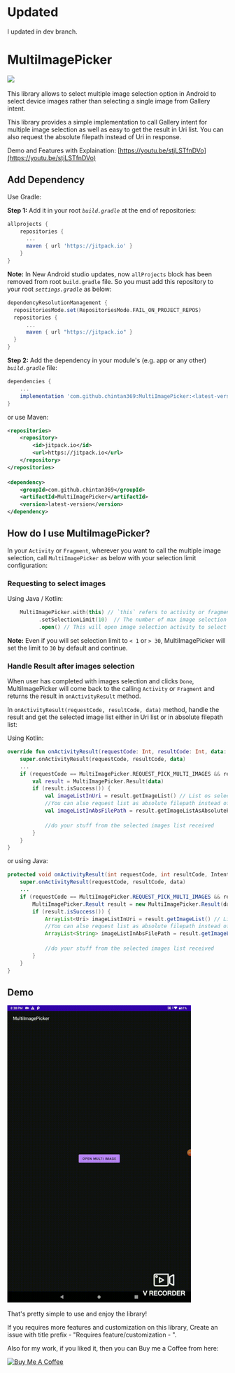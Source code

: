 # Updated
I updated in dev branch.

# MultiImagePicker
[![](https://jitpack.io/v/chintan369/MultiImagePicker.svg)](https://jitpack.io/#chintan369/MultiImagePicker)

This library allows to select multiple image selection option in Android to select device images rather than selecting a single image from Gallery intent.

This library provides a simple implementation to call Gallery intent for multiple image selection as well as easy to get the result in Uri list. You can also request the absolute filepath instead of Uri in response.

Demo and Features with Explaination: [https://youtu.be/stjLSTfnDVo](https://youtu.be/stjLSTfnDVo)

## Add Dependency
Use Gradle:

**Step 1:** Add it in your root _`build.gradle`_ at the end of repositories:
```gradle
allprojects {
    repositories {
      ...
      maven { url 'https://jitpack.io' }
    }
}
```

**Note:** In New Android studio updates, now `allProjects` block has been removed from root `build.gradle` file. So you must add this repository to your root _`settings.gradle`_ as below:
```gradle
dependencyResolutionManagement {
  repositoriesMode.set(RepositoriesMode.FAIL_ON_PROJECT_REPOS)
  repositories {
      ...
      maven { url "https://jitpack.io" }
  }
}
```

**Step 2:** Add the dependency in your module's (e.g. app or any other) _`build.gradle`_ file:
```gradle
dependencies {
    ...
    implementation 'com.github.chintan369:MultiImagePicker:<latest-version>'
}
```

or use Maven:
```xml
<repositories>
    <repository>
        <id>jitpack.io</id>
        <url>https://jitpack.io</url>
    </repository>
</repositories>

<dependency>
    <groupId>com.github.chintan369</groupId>
    <artifactId>MultiImagePicker</artifactId>
    <version>latest-version</version>
</dependency>
```

## How do I use MultiImagePicker?
In your `Activity` or `Fragment`, wherever you want to call the multiple image selection, call `MultiImagePicker` as below with your selection limit configuration:

### Requesting to select images
Using Java / Kotlin:
```kotlin
    MultiImagePicker.with(this) // `this` refers to activity or fragment
          .setSelectionLimit(10)  // The number of max image selection you want from user at a time, MAX is 30
          .open() // This will open image selection activity to select images
```

**Note:** Even if you will set selection limit to  `< 1` or `> 30`, MultiImagePicker will set the limit to `30` by default and continue.

### Handle Result after images selection
When user has completed with images selection and clicks `Done`, MultiImagePicker will come back to the calling `Activity` or `Fragment` and returns the result in `onActivityResult` method.

In `onActivityResult(requestCode, resultCode, data)` method, handle the result and get the selected image list either in Uri list or in absolute filepath list:

Using Kotlin:
```kotlin
override fun onActivityResult(requestCode: Int, resultCode: Int, data: Intent?) {
    super.onActivityResult(requestCode, resultCode, data)
    ...
    if (requestCode == MultiImagePicker.REQUEST_PICK_MULTI_IMAGES && resultCode == RESULT_OK) {
        val result = MultiImagePicker.Result(data)
        if (result.isSuccess()) {
            val imageListInUri = result.getImageList() // List os selected images as content Uri format
            //You can also request list as absolute filepath instead of Uri as below
            val imageListInAbsFilePath = result.getImageListAsAbsolutePath(context)
            
            //do your stuff from the selected images list received
        }
    }
}
```

or using Java:
```java
protected void onActivityResult(int requestCode, int resultCode, Intent data) {
    super.onActivityResult(requestCode, resultCode, data)
    ...
    if (requestCode == MultiImagePicker.REQUEST_PICK_MULTI_IMAGES && resultCode == RESULT_OK) {
        MultiImagePicker.Result result = new MultiImagePicker.Result(data)
        if (result.isSuccess()) {
            ArrayList<Uri> imageListInUri = result.getImageList() // List os selected images as content Uri format
            //You can also request list as absolute filepath instead of Uri as below
            ArrayList<String> imageListInAbsFilePath = result.getImageListAsAbsolutePath(context)
            
            //do your stuff from the selected images list received
        }
    }
}
```

## Demo

<img src="sampleimages/multiimagepicker-demo.gif" width="420" height="680" />

That's pretty simple to use and enjoy the library!

If you requires more features and customization on this library, Create an issue with title prefix - "Requires feature/customization - ".

Also for my work, if you liked it, then you can Buy me a Coffee from here:

<a href="https://www.buymeacoffee.com/chintan369" target="_blank"><img src="https://cdn.buymeacoffee.com/buttons/v2/default-yellow.png" alt="Buy Me A Coffee" style="height: 60px !important;width: 217px !important;" ></a>




